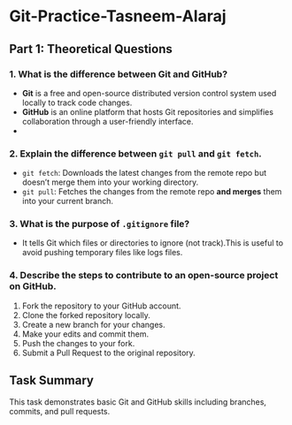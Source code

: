 # Git-Practice-Tasneem-Alaraj

## Part 1: Theoretical Questions

### 1. What is the difference between Git and GitHub?
- **Git** is a free and open-source distributed version control system used locally to track code changes.
- **GitHub** is an online platform that hosts Git repositories and simplifies collaboration through a user-friendly interface.
- 
### 2. Explain the difference between `git pull` and `git fetch`.
- `git fetch`: Downloads the latest changes from the remote repo but doesn’t merge them into your working directory.
- `git pull`: Fetches the changes from the remote repo **and merges** them into your current branch.

### 3. What is the purpose of `.gitignore` file?
- It tells Git which files or directories to ignore (not track).This is useful to avoid pushing temporary files like logs files.

### 4. Describe the steps to contribute to an open-source project on GitHub.
1. Fork the repository to your GitHub account.
2. Clone the forked repository locally.
3. Create a new branch for your changes.
4. Make your edits and commit them.
5. Push the changes to your fork.
6. Submit a Pull Request to the original repository.

## Task Summary 
This task demonstrates basic Git and GitHub skills including branches, commits, and pull requests. 